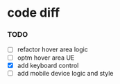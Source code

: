 # code diff

### TODO

-   [ ] refactor hover area logic
-   [ ] optm hover area UE
-   [x] add keyboard control
-   [ ] add mobile device logic and style
